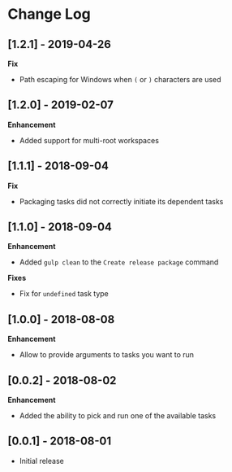 # Change Log

## [1.2.1] - 2019-04-26

**Fix**

- Path escaping for Windows when `(` or `)` characters are used

## [1.2.0] - 2019-02-07

**Enhancement**

- Added support for multi-root workspaces

## [1.1.1] - 2018-09-04

**Fix**

- Packaging tasks did not correctly initiate its dependent tasks

## [1.1.0] - 2018-09-04

**Enhancement**

- Added `gulp clean` to the `Create release package` command

**Fixes**

- Fix for `undefined` task type

## [1.0.0] - 2018-08-08

**Enhancement**

- Allow to provide arguments to tasks you want to run

## [0.0.2] - 2018-08-02

**Enhancement**

- Added the ability to pick and run one of the available tasks

## [0.0.1] - 2018-08-01

- Initial release